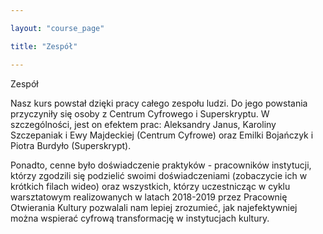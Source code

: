 ```yaml
---

layout: "course_page"

title: "Zespół"

---
```


<div class="text-center screen-title">
Zespół
</div>

<div class="screen-content">
  <p>Nasz kurs powstał dzięki pracy całego zespołu ludzi. Do jego powstania przyczyniły się osoby z Centrum Cyfrowego i Superskryptu. W szczególności, jest on efektem prac: Aleksandry Janus, Karoliny Szczepaniak i Ewy Majdeckiej (Centrum Cyfrowe) oraz Emilki Bojańczyk i Piotra Burdyło (Superskrypt).
</p> 
<p>Ponadto, cenne było doświadczenie praktyków - pracowników instytucji, którzy zgodzili się podzielić swoimi doświadczeniami (zobaczycie ich w krótkich filach wideo) oraz wszystkich, którzy uczestnicząc w cyklu warsztatowym realizowanych w latach 2018-2019 przez Pracownię Otwierania Kultury pozwalali nam lepiej zrozumieć, jak najefektywniej można wspierać cyfrową transformację w instytucjach kultury.</p>
  
</div>
</div> 
